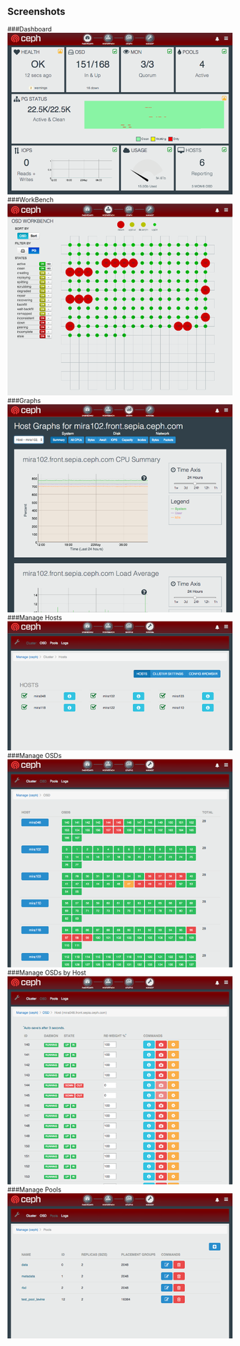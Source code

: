 Screenshots
-----------

###Dashboard
![Dashboard](Main_Dashboard.png)
###WorkBench
![WorkBench](workbench_with_pg_state_filtering.png)
###Graphs
![Graphs](Graph_UI.png)
###Manage Hosts
![Manage Hosts](manage_default_view.png)
###Manage OSDs
![Manage OSDs](manage_OSD_hosts_view.png)
###Manage OSDs by Host
![Manage OSDs by Host](manage_OSDS_by_host.png)
###Manage Pools
![Manage Pools](manage_pool_view.png)
